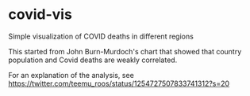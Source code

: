 # covid-vis
Simple visualization of COVID deaths in different regions

This started from John Burn-Murdoch's chart that showed that country population and Covid deaths are weakly correlated.

For an explanation of the analysis, see https://twitter.com/teemu_roos/status/1254727507833741312?s=20
